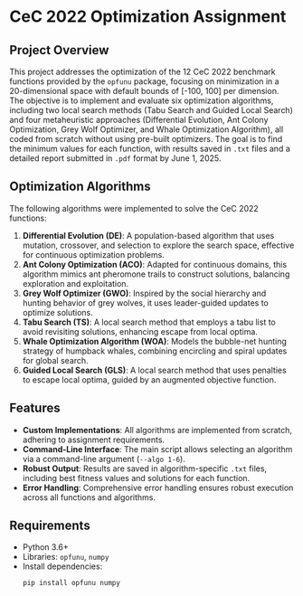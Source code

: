 # CeC 2022 Optimization Assignment

## Project Overview
This project addresses the optimization of the 12 CeC 2022 benchmark functions provided by the `opfunu` package, focusing on minimization in a 20-dimensional space with default bounds of [-100, 100] per dimension. The objective is to implement and evaluate six optimization algorithms, including two local search methods (Tabu Search and Guided Local Search) and four metaheuristic approaches (Differential Evolution, Ant Colony Optimization, Grey Wolf Optimizer, and Whale Optimization Algorithm), all coded from scratch without using pre-built optimizers. The goal is to find the minimum values for each function, with results saved in `.txt` files and a detailed report submitted in `.pdf` format by June 1, 2025.

## Optimization Algorithms
The following algorithms were implemented to solve the CeC 2022 functions:

1. **Differential Evolution (DE)**: A population-based algorithm that uses mutation, crossover, and selection to explore the search space, effective for continuous optimization problems.
2. **Ant Colony Optimization (ACO)**: Adapted for continuous domains, this algorithm mimics ant pheromone trails to construct solutions, balancing exploration and exploitation.
3. **Grey Wolf Optimizer (GWO)**: Inspired by the social hierarchy and hunting behavior of grey wolves, it uses leader-guided updates to optimize solutions.
4. **Tabu Search (TS)**: A local search method that employs a tabu list to avoid revisiting solutions, enhancing escape from local optima.
5. **Whale Optimization Algorithm (WOA)**: Models the bubble-net hunting strategy of humpback whales, combining encircling and spiral updates for global search.
6. **Guided Local Search (GLS)**: A local search method that uses penalties to escape local optima, guided by an augmented objective function.

## Features
- **Custom Implementations**: All algorithms are implemented from scratch, adhering to assignment requirements.
- **Command-Line Interface**: The main script allows selecting an algorithm via a command-line argument (`--algo 1-6`).
- **Robust Output**: Results are saved in algorithm-specific `.txt` files, including best fitness values and solutions for each function.
- **Error Handling**: Comprehensive error handling ensures robust execution across all functions and algorithms.

## Requirements
- Python 3.6+
- Libraries: `opfunu`, `numpy`
- Install dependencies:
  ```bash
  pip install opfunu numpy
